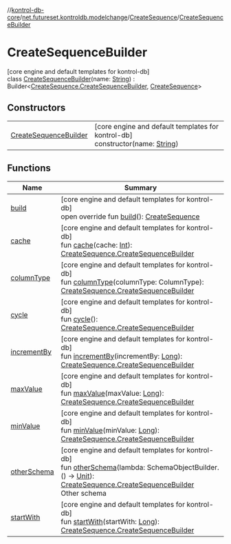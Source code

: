 //[kontrol-db-core](../../../../index.md)/[net.futureset.kontroldb.modelchange](../../index.md)/[CreateSequence](../index.md)/[CreateSequenceBuilder](index.md)

# CreateSequenceBuilder

[core engine and default templates for kontrol-db]\
class [CreateSequenceBuilder](index.md)(name: [String](https://kotlinlang.org/api/latest/jvm/stdlib/kotlin/-string/index.html)) : Builder&lt;[CreateSequence.CreateSequenceBuilder](index.md), [CreateSequence](../index.md)&gt;

## Constructors

| | |
|---|---|
| [CreateSequenceBuilder](-create-sequence-builder.md) | [core engine and default templates for kontrol-db]<br>constructor(name: [String](https://kotlinlang.org/api/latest/jvm/stdlib/kotlin/-string/index.html)) |

## Functions

| Name | Summary |
|---|---|
| [build](build.md) | [core engine and default templates for kontrol-db]<br>open override fun [build](build.md)(): [CreateSequence](../index.md) |
| [cache](cache.md) | [core engine and default templates for kontrol-db]<br>fun [cache](cache.md)(cache: [Int](https://kotlinlang.org/api/latest/jvm/stdlib/kotlin/-int/index.html)): [CreateSequence.CreateSequenceBuilder](index.md) |
| [columnType](column-type.md) | [core engine and default templates for kontrol-db]<br>fun [columnType](column-type.md)(columnType: ColumnType): [CreateSequence.CreateSequenceBuilder](index.md) |
| [cycle](cycle.md) | [core engine and default templates for kontrol-db]<br>fun [cycle](cycle.md)(): [CreateSequence.CreateSequenceBuilder](index.md) |
| [incrementBy](increment-by.md) | [core engine and default templates for kontrol-db]<br>fun [incrementBy](increment-by.md)(incrementBy: [Long](https://kotlinlang.org/api/latest/jvm/stdlib/kotlin/-long/index.html)): [CreateSequence.CreateSequenceBuilder](index.md) |
| [maxValue](max-value.md) | [core engine and default templates for kontrol-db]<br>fun [maxValue](max-value.md)(maxValue: [Long](https://kotlinlang.org/api/latest/jvm/stdlib/kotlin/-long/index.html)): [CreateSequence.CreateSequenceBuilder](index.md) |
| [minValue](min-value.md) | [core engine and default templates for kontrol-db]<br>fun [minValue](min-value.md)(minValue: [Long](https://kotlinlang.org/api/latest/jvm/stdlib/kotlin/-long/index.html)): [CreateSequence.CreateSequenceBuilder](index.md) |
| [otherSchema](other-schema.md) | [core engine and default templates for kontrol-db]<br>fun [otherSchema](other-schema.md)(lambda: SchemaObjectBuilder.() -&gt; [Unit](https://kotlinlang.org/api/latest/jvm/stdlib/kotlin/-unit/index.html)): [CreateSequence.CreateSequenceBuilder](index.md)<br>Other schema |
| [startWith](start-with.md) | [core engine and default templates for kontrol-db]<br>fun [startWith](start-with.md)(startWith: [Long](https://kotlinlang.org/api/latest/jvm/stdlib/kotlin/-long/index.html)): [CreateSequence.CreateSequenceBuilder](index.md) |

